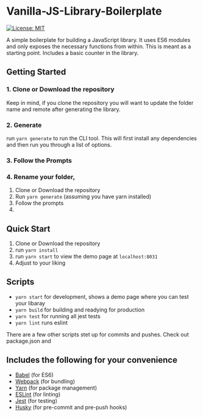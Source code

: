 # Vanilla-JS-Library-Boilerplate

[![License: MIT](https://img.shields.io/badge/License-MIT-yellow.svg)](https://opensource.org/licenses/MIT)

A simple boilerplate for building a JavaScript library. It uses ES6 modules and only exposes the necessary functions from within. This is meant as a starting point. Includes a basic counter in the library.

## Getting Started

### 1. Clone or Download the repository

Keep in mind, if you clone the repository you will want to update the folder name and remote after generating the library.

### 2. Generate

run `yarn generate` to run the CLI tool. This will first install any dependencies and then run you through a list of options.

### 3. Follow the Prompts

### 4. Rename your folder,

1. Clone or Download the repository
2. Run `yarn generate` (assuming you have yarn installed)
3. Follow the prompts
4.

## Quick Start

1. Clone or Download the repository
2. run `yarn install`
3. run `yarn start` to view the demo page at `localhost:8031`
4. Adjust to your liking

## Scripts

- `yarn start` for development, shows a demo page where you can test your libaray
- `yarn build` for building and readying for production
- `yarn test` for running all jest tests
- `yarn lint` runs eslint

There are a few other scripts stet up for commits and pushes. Check out package.json and

## Includes the following for your convenience

- [Babel](https://babeljs.io/) (for ES6)
- [Webpack](https://webpack.js.org/) (for bundling)
- [Yarn](https://yarnpkg.com/lang/en/) (for package management)
- [ESLint](https://eslint.org/) (for linting)
- [Jest](https://facebook.github.io/jest/) (for testing)
- [Husky](https://github.com/typicode/husky) (for pre-commit and pre-push hooks)
